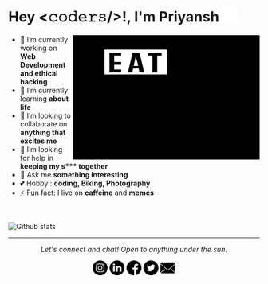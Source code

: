 
<h1 allign="center">
Hey <𝚌𝚘𝚍𝚎𝚛𝚜/>!,  I'm Priyansh <img src="https://raw.githubusercontent.com/PriyanshTri/PriyanshTri/main/asset/hi.gif" width="30px">
</h1>
<img align="right" height="250" width="375" alt="GIF" src="https://github.com/PriyanshTri/PriyanshTri/blob/main/asset/eat_sleep_code_repeat.gif?raw=true" />

- 🔭 I’m currently working on **Web Development and ethical hacking**
- 🌱 I’m currently learning **about life**
- 👯 I’m looking to collaborate on **anything that excites me**
- 🤔 I’m looking for help in **keeping my s\*\*\* together**
- 💬 Ask me **something interesting**
- 💕 Hobby   :  **coding, Biking, Photography**
- ⚡ Fun fact: I live on **caffeine** and **memes**
<br>

![Github stats](https://github-readme-stats.vercel.app/api?username=PriyanshTri)
<br>

---

<p align="center">
  <i>Let's connect and chat! Open to anything under the sun.</i>

  <p align="center">
    <a href="https://www.instagram.com/priyansh_so_cool/" alt="Instagram"><img src="https://raw.githubusercontent.com/PriyanshTri/PriyanshTri/8b1907046ac458f7b323c351d0eba81d13945804/asset/instagram.svg" height="30px" width="30px"></a>
  <a href="https://www.linkedin.com/in/PriyanshTri" alt="Linkedin"><img src="https://raw.githubusercontent.com/PriyanshTri/PriyanshTri/8b1907046ac458f7b323c351d0eba81d13945804/asset/linkedin.svg" height="30px" width="30px"></a>
    <a href="https://www.facebook.com/priyansh.tri/" alt="facebook"><img src="https://raw.githubusercontent.com/PriyanshTri/PriyanshTri/8b1907046ac458f7b323c351d0eba81d13945804/asset/facebook.svg" height="30px" width="30px"></a>
    <a href="https://twitter.com/ManiPriyansh" alt="Twitter"><img src="https://raw.githubusercontent.com/PriyanshTri/PriyanshTri/8b1907046ac458f7b323c351d0eba81d13945804/asset/twitter.svg" height="30px" width="30px"></a>    
    <a href="mailto:PriyanshTripathi007@gmail.com" alt="Email me"><img src="https://raw.githubusercontent.com/PriyanshTri/PriyanshTri/8b1907046ac458f7b323c351d0eba81d13945804/asset/mail.svg" height="30px" width="30px"></a>
  </p>
</p>
